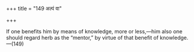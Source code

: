 +++
title = "149 अल्पं वा"

+++

If one benefits him by means of knowledge, more or less,—him also one should regard herb as the “mentor,” by virtue of that benefit of knowledge.—(149)